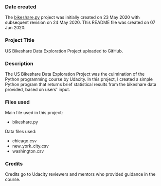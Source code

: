 ### Date created
The [bikeshare.py](https://www.udacity.com/course/programming-for-data-science-nanodegree--nd104) project was initially created on 23 May 2020 with subsequent revision on 24 May 2020.
This README file was created on 07 Jun 2020.

### Project Title
US Bikeshare Data Exploration Project uploaded to GitHub.

### Description
The US Bikeshare Data Exploration Project was the culmination of the Python programming course by Udacity.
In this project, I created a simple Python program that returns brief statistical results from the bikeshare data provided, based on users' input.

### Files used
Main file used in this project:
* bikeshare.py

Data files used:
* chicago.csv
* new_york_city.csv
* washington.csv

### Credits
Credits go to Udacity reviewers and mentors who provided guidance in the course.
